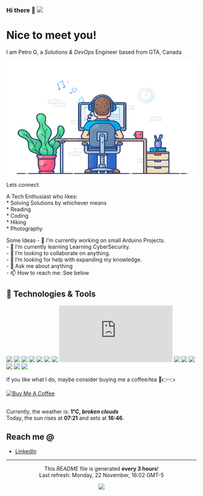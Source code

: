 <h3 id="hi-there">Hi there 👋 <img src="https://visitor-badge.glitch.me/badge?page_id=petrogko" /></h3>
<h1 id="nice-to-meet-you">Nice to meet you!</h1>
<p>I am Petro G, a <em>Solutions &amp; DevOps</em> Engineer based from GTA, Canada</p>
<p><img align="right" alt="GIF" src="https://github.com/petrogko/petrogko/blob/main/images/dev-working.gif?raw=true" width="500" height="320" /></p>
<p>Lets connect.</p>
<p>A Tech Enthusiast who likes: <br>
    * Solving Solutions by whichever means <br>
    * Reading <br>
    * Coding <br>
    * Hiking <br>
    * Photography
</p>
<p>
Some Ideas - 🔭 I’m currently working on small Arduino Projects. <br>
    - 🌱 I’m currently learning Learning CyberSecurity. <br>
    - 👯 I’m looking to collaborate on anything. <br>
    - 🤔 I’m looking for help with expanding my knowledge. <br>
    - 💬 Ask me about anything <br>
    - 📫 How to reach me: See below <!-- ⚡ Fun fact: ... --><br>
</p>
<h2 id="technologies-tools">🔧 Technologies &amp; Tools</h2>
<p><img src="https://img.shields.io/badge/OS-Linux-informational?style=flat&amp;logo=linux&amp;logoColor=white&amp;color=2bbc8a" /> <img src="https://img.shields.io/badge/Editor-IntelliJ_IDEA-informational?style=flat&amp;logo=intellij-idea&amp;logoColor=white&amp;color=2bbc8a" /> <img src="https://img.shields.io/badge/Cloud-Aws-informational?style=flat&amp;logo=aws&amp;logoColor=white&amp;color=2bbc8a" /> <img src="https://img.shields.io/badge/Code-Python-informational?style=flat&amp;logo=python&amp;logoColor=white&amp;color=2bbc8a" /> <img src="https://img.shields.io/badge/Code-JavaScript-informational?style=flat&amp;logo=javascript&amp;logoColor=white&amp;color=2bbc8a" /> <img src="https://img.shields.io/badge/Code-Golang-informational?style=flat&amp;logo=go&amp;logoColor=white&amp;color=2bbc8a" /> <img src="https://img.shields.io/badge/Code-Make-informational?style=flat&amp;logo=cmake&amp;logoColor=white&amp;color=2bbc8a" /> <embed src="https://img.shields.io/badge/Code-React-informational?style=flat&amp;logo=vue.js&amp;logoColor=white&amp;color=2bbc8a" /> <img src="https://img.shields.io/badge/Shell-Bash-informational?style=flat&amp;logo=gnu-bash&amp;logoColor=white&amp;color=2bbc8a" /> <img src="https://img.shields.io/badge/Tools-MySql-informational?style=flat&amp;logo=mysql&amp;logoColor=white&amp;color=2bbc8a" /> <img src="https://img.shields.io/badge/Tools-PostgreSQL-informational?style=flat&amp;logo=postgresql&amp;logoColor=white&amp;color=2bbc8a" /> <img src="https://img.shields.io/badge/Tools-Docker-informational?style=flat&amp;logo=docker&amp;logoColor=white&amp;color=2bbc8a" /> <img src="https://img.shields.io/badge/Tools-Kubernetes-informational?style=flat&amp;logo=kubernetes&amp;logoColor=white&amp;color=2bbc8a" /> <img src="https://img.shields.io/badge/Cloud-Digital_Ocean-informational?style=flat&amp;logo=digitalocean&amp;logoColor=white&amp;color=2bbc8a" /></p>
<p>If you like what I do, maybe consider buying me a coffee/tea 🥺👉👈</p>
<p><a href="https://www.buymeacoffee.com/petrogko" target="_blank"><img src="https://cdn.buymeacoffee.com/buttons/v2/default-red.png" alt="Buy Me A Coffee" width="150" ></a></p>
<br>
Currently, the weather is: <b> 1°C, <i>broken clouds</i></b></br>Today, the sun rises at <b>07:21</b> and sets at <b>16:46</b>.</p>
<h2 id="reach-me">Reach me @</h2>
<!--* My portfolio: [petrogko.github.io](https://petrogko.github.io)-->
<ul>
<li><a href="https://www.linkedin.com/in/petrog/">LinkedIn</a></li>
</ul>

------------
<p align="center">This <i>README</i> file is generated <b>every 3 hours</b>!</br>Last refresh: Monday, 22 November, 16:02 GMT-5<br /><!--<a href="https://medium.com/@th.guibert/how-to-create-a-self-updating-readme-md-for-your-github-profile-f8b05744ca91">Create your own here!</a>--></p>
<p align="center"><img src="https://github.com/petrogko/petrogko/workflows/README%20build/badge.svg" /> <!--<img alt="Stars" src="https://img.shields.io/github/stars/thmsgbrt/thmsgbrt?style=flat-square&labelColor=343b41"/> <img alt="Forks" src="https://img.shields.io/github/forks/thmsgbrt/thmsgbrt?style=flat-square&labelColor=343b41"/>--></p>

<!--
**petrogko/petrogko** is a ✨ _special_ ✨ repository because its `README.md` (this file) appears on your GitHub profile.

Here are some ideas to get you started:

- 🔭 I’m currently working on ...
- 🌱 I’m currently learning ...
- 👯 I’m looking to collaborate on ...
- 🤔 I’m looking for help with ...
- 💬 Ask me about ...
- 📫 How to reach me: ...
- 😄 Pronouns: ...
- ⚡ Fun fact: ...
-->


